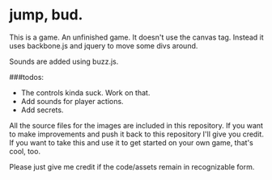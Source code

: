 # jump, bud.
This is a game. An unfinished game.
It doesn't use the canvas tag. Instead it uses backbone.js and jquery to move some divs around.

Sounds are added using buzz.js.

###todos:
- The controls kinda suck. Work on that.  
- Add sounds for player actions.  
- Add secrets.  



All the source files for the images are included in this repository. 
If you want to make improvements and push it back to this repository I'll give you credit. 
If you want to take this and use it to get started on your own game, that's cool, too.

Please just give me credit if the code/assets remain in recognizable form.